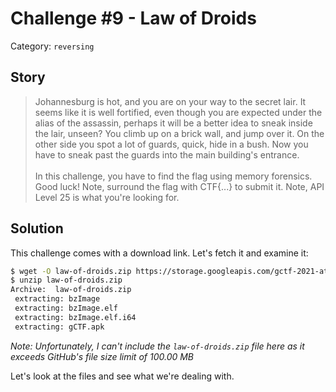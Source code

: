 # Challenge #9 - Law of Droids

Category: `reversing`

## Story

>Johannesburg is hot, and you are on your way to the secret lair. It seems like it is well fortified, even though you are expected under the alias of the assassin, perhaps it will be a better idea to sneak inside the lair, unseen? You climb up on a brick wall, and jump over it. On the other side you spot a lot of guards, quick, hide in a bush. Now you have to sneak past the guards into the main building's entrance.<br/><br/>
>In this challenge, you have to find the flag using memory forensics. Good luck! Note, surround the flag with CTF{...} to submit it. Note, API Level 25 is what you're looking for.

## Solution

This challenge comes with a download link. Let's fetch it and examine it:

```sh
$ wget -O law-of-droids.zip https://storage.googleapis.com/gctf-2021-attachments-project/06f923cd67e28af3d409ff78fd8385ae6457f4ea153a827e9a39c57293b7832e5064e75b4c48c1ac95bd62504a495258a04baec89e813eba7758fb88db329ca8
$ unzip law-of-droids.zip
Archive:  law-of-droids.zip
 extracting: bzImage
 extracting: bzImage.elf
 extracting: bzImage.elf.i64
 extracting: gCTF.apk
```

*Note: Unfortunately, I can't include the `law-of-droids.zip` file here as it exceeds GitHub's file size limit of 100.00 MB*

Let's look at the files and see what we're dealing with.


